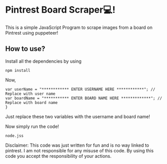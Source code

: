 # Pintrest Board Scraper💻!
This is a simple JavaScript Program to scrape images from a board on Pintrest using puppeteer!

## How to use?

Install all the dependencies by using
 
```
npm install
```
Now,
```
var userName = "************ ENTER USERNAME HERE ************"; // Replace with user name
var boardName = "*********** ENTER BOARD NAME HERE *************"; // Replace with board name
}
```
Just replace these two variables with the username and board name!

Now simply run the code!
```
node.jss
```


Disclaimer: This code was just written for fun and is no way linked to pintrest. I am not responsible for any misuse of this code. By using this code you accept the responsibility of your actions.
